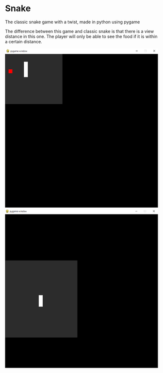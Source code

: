 # Snake
The classic snake game with a twist, made in python using pygame

The difference between this game and classic snake is that there is a view distance in this one. 
The player will only be able to see the food if it is within a certain distance.

![first example of view distance](/example1.png)
![second example of view distance](/example2.png)
